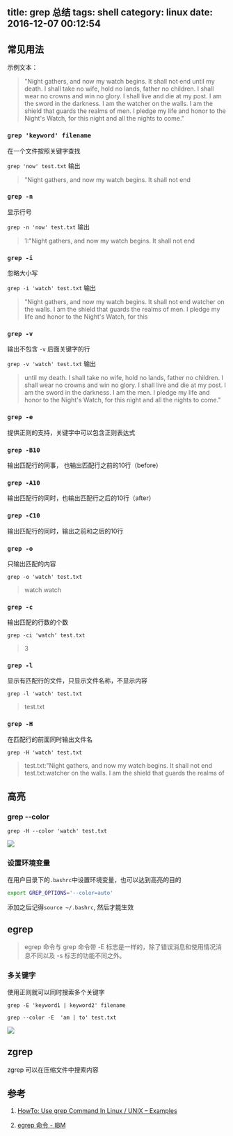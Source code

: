 title: grep 总结
tags: shell
category: linux
date: 2016-12-07 00:12:54
---


## 常见用法

示例文本：
> "Night gathers, and now my watch begins. It shall not end 
until my death. I shall take no wife, hold no lands, father no 
children. I shall wear no crowns and win no glory. I shall live 
and die at my post. I am the sword in the darkness. I am the 
watcher on the walls. I am the shield that guards the realms of 
men. I pledge my life and honor to the Night's Watch, for this 
night and all the nights to come."


### `grep 'keyword' filename`

在一个文件按照关键字查找

 `grep 'now' test.txt` 输出

 > "Night gathers, and now my watch begins. It shall not end

### `grep -n `

显示行号

 `grep -n 'now' test.txt` 输出

> 1:"Night gathers, and now my watch begins. It shall not end

### `grep -i` 

忽略大小写

 `grep -i 'watch' test.txt` 输出

> "Night gathers, and now my watch begins. It shall not end
watcher on the walls. I am the shield that guards the realms of
men. I pledge my life and honor to the Night's Watch, for this

### `grep -v`

输出不包含 `-v` 后面关键字的行

`grep -v 'watch' test.txt` 输出

> until my death. I shall take no wife, hold no lands, father no
children. I shall wear no crowns and win no glory. I shall live
and die at my post. I am the sword in the darkness. I am the
men. I pledge my life and honor to the Night's Watch, for this
night and all the nights to come."

### `grep -e`

提供正则的支持，关键字中可以包含正则表达式

### `grep -B10`

输出匹配行的同事， 也输出匹配行之前的10行（before）

### `grep -A10`

输出匹配行的同时，也输出匹配行之后的10行（after）

### `grep -C10`

输出匹配行的同时，输出之前和之后的10行

### `grep -o`

只输出匹配的内容

`grep -o 'watch' test.txt`

> watch
  watch

### `grep -c`

输出匹配的行数的个数

`grep -ci 'watch' test.txt`

> 3

### `grep -l`

显示有匹配行的文件，只显示文件名称，不显示内容

`grep -l 'watch' test.txt`

> test.txt

### `grep -H`

在匹配行的前面同时输出文件名

`grep -H 'watch' test.txt`

> test.txt:"Night gathers, and now my watch begins. It shall not end
test.txt:watcher on the walls. I am the shield that guards the realms of

## 高亮

### grep --color

`grep -H --color 'watch' test.txt`

![](color.jpg)

### 设置环境变量

在用户目录下的`.bashrc`中设置环境变量，也可以达到高亮的目的

```bash
export GREP_OPTIONS='--color=auto'
```

添加之后记得`source ~/.bashrc`, 然后才能生效

## egrep

> egrep 命令与 grep 命令带 -E 标志是一样的，除了错误消息和使用情况消息不同以及 -s 标志的功能不同之外。

### 多关键字

使用正则就可以同时搜索多个关键字

`grep -E 'keyword1 | keyword2' filename`

`grep --color -E  'am | to' test.txt`

![](egrep.jpg)

## zgrep

zgrep 可以在压缩文件中搜索内容

## 参考

1. [HowTo: Use grep Command In Linux / UNIX – Examples](https://www.cyberciti.biz/faq/howto-use-grep-command-in-linux-unix/)

2. [egrep 命令 - IBM](https://www.ibm.com/support/knowledgecenter/zh/ssw_aix_61/com.ibm.aix.cmds2/egrep.htm)